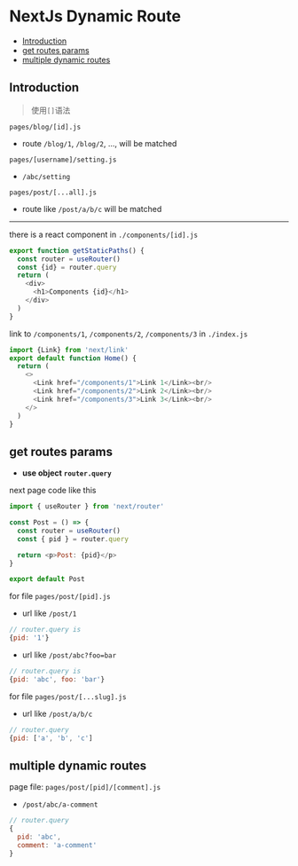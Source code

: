 # NextJs Dynamic Route

- [Introduction](#introduction)
- [get routes params](#get-routes-params)
- [multiple dynamic routes](#multiple-dynamic-routes)

## Introduction

> 使用`[]`语法

`pages/blog/[id].js`

- route `/blog/1`, `/blog/2`, ..., will be matched

`pages/[username]/setting.js`

- `/abc/setting`

`pages/post/[...all].js `

- route like `/post/a/b/c` will be matched

***

there is a react component in `./components/[id].js`

```js
export function getStaticPaths() {
  const router = useRouter()
  const {id} = router.query
  return (
    <div>
      <h1>Components {id}</h1>
    </div>
  )
}
```

link to `/components/1`, `/components/2`, `/components/3` in `./index.js`

```js
import {Link} from 'next/link'
export default function Home() {
  return (
    <>
      <Link href="/components/1">Link 1</Link><br/>
      <Link href="/components/2">Link 2</Link><br/>
      <Link href="/components/3">Link 3</Link><br/>
    </>
  )
}
```

## get routes params

- **use object `router.query`**

next page code like this

```js
import { useRouter } from 'next/router'

const Post = () => {
  const router = useRouter()
  const { pid } = router.query

  return <p>Post: {pid}</p>
}

export default Post
```

for file `pages/post/[pid].js`

- url like `/post/1`

```js
// router.query is
{pid: '1'}
```

- url like `/post/abc?foo=bar`

```js
// router.query is
{pid: 'abc', foo: 'bar'}
```

for file `pages/post/[...slug].js`

- url like `/post/a/b/c`

```js
// router.query
{pid: ['a', 'b', 'c']
```

## multiple dynamic routes

page file: `pages/post/[pid]/[comment].js`

- `/post/abc/a-comment`

```js
// router.query
{
  pid: 'abc',
  comment: 'a-comment'
}
```




